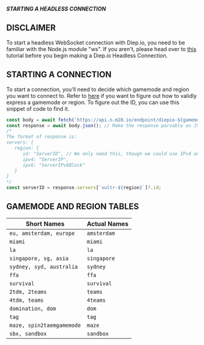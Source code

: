 ***STARTING A HEADLESS CONNECTION***

## DISCLAIMER
To start a headless WebSocket connection with Diep.io, you need to be familiar with the Node.js module "ws". If you aren't, please head over to [this](https://www.youtube.com/watch?v=FduLSXEHLng) tutorial before you begin making a Diep.io Headless Connection.

## STARTING A CONNECTION
To start a connection, you'll need to decide which gamemode and region you want to connect to. Refer to [here](#gamemode-and-region-tables) if you want to figure out how to validly express a gamemode or region. To figure out the ID, you can use this snippet of code to find it.
```js
const body = await fetch('https://api.n.m28.io/endpoint/diepio-${gamemode}/findEach'); // Fetches from M28's API in the specific gamemode you want to figure out server IDs.
const response = await body.json(); // Make the response parsable as JSON.
/*
The format of response is:
servers: {
   region: {
      id: "ServerID", // We only need this, though we could use IPv4 and IPv6 to make a connection
      ipv4: "ServerIP",
      ipv6: "ServerIPv6Block"
   }
}
*/
const serverID = response.servers[`vultr-${region}`]?.id; 
```

## GAMEMODE AND REGION TABLES 
| Short Names | Actual Names |
| ----------- | ----------- |
| `eu, amsterdam, europe` | `amsterdam` |
| `miami` | `miami`
| `la` | `la` |
| `singapore, sg, asia` | `singapore` |
| `sydney, syd, australia` | `sydney` |
| `ffa` | `ffa` |
| `survival` | `survival` |
| `2tdm, 2teams` | `teams` |
| `4tdm, teams` | `4teams` |
| `domination, dom` | `dom` |
| `tag` | `tag` |
| `maze, spin2taemgamemode` | `maze` |
| `sbx, sandbox` | `sandbox` |
